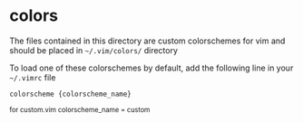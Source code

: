 # colors

The files contained in this directory are custom colorschemes for vim and should be placed in `~/.vim/colors/` directory

To load one of these colorschemes by default, add the following line in your `~/.vimrc` file
```
colorscheme {colorscheme_name}
```
<sup>for custom.vim colorscheme_name = custom</sup>
